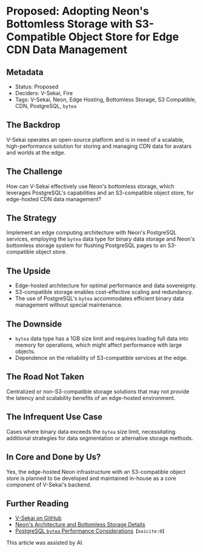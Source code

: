 # Proposed: Adopting Neon's Bottomless Storage with S3-Compatible Object Store for Edge CDN Data Management

## Metadata

- Status: Proposed
- Deciders: V-Sekai, Fire
- Tags: V-Sekai, Neon, Edge Hosting, Bottomless Storage, S3 Compatible, CDN, PostgreSQL, `bytea`

## The Backdrop

V-Sekai operates an open-source platform and is in need of a scalable, high-performance solution for storing and managing CDN data for avatars and worlds at the edge.

## The Challenge

How can V-Sekai effectively use Neon's bottomless storage, which leverages PostgreSQL's capabilities and an S3-compatible object store, for edge-hosted CDN data management?

## The Strategy

Implement an edge computing architecture with Neon's PostgreSQL services, employing the `bytea` data type for binary data storage and Neon's bottomless storage system for flushing PostgreSQL pages to an S3-compatible object store.

## The Upside

- Edge-hosted architecture for optimal performance and data sovereignty.
- S3-compatible storage enables cost-effective scaling and redundancy.
- The use of PostgreSQL's `bytea` accommodates efficient binary data management without special maintenance.

## The Downside

- `bytea` data type has a 1GB size limit and requires loading full data into memory for operations, which might affect performance with large objects.
- Dependence on the reliability of S3-compatible services at the edge.

## The Road Not Taken

Centralized or non-S3-compatible storage solutions that may not provide the latency and scalability benefits of an edge-hosted environment.

## The Infrequent Use Case

Cases where binary data exceeds the `bytea` size limit, necessitating additional strategies for data segmentation or alternative storage methods.

## In Core and Done by Us?

Yes, the edge-hosted Neon infrastructure with an S3-compatible object store is planned to be developed and maintained in-house as a core component of V-Sekai's backend.

## Further Reading

- [V-Sekai on GitHub](https://github.com/v-sekai/)
- [Neon's Architecture and Bottomless Storage Details](https://neon.tech/docs/introduction/about)
- [PostgreSQL `bytea` Performance Considerations](https://www.cybertec-postgresql.com/en/binary-data-performance-in-postgresql/)&#8203;`【oaicite:0】`&#8203;

This article was assisted by AI.
